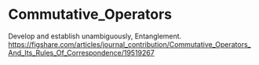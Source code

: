 # Commutative_Operators
 Develop and establish unambiguously, Entanglement.
https://figshare.com/articles/journal_contribution/Commutative_Operators_And_Its_Rules_Of_Correspondence/19519267
